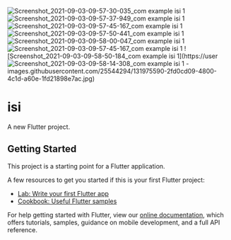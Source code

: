 ![Screenshot_2021-09-03-09-57-30-035_com example isi 1](https://user-images.githubusercontent.com/25544294/131975090-0bcb510d-2c38-4b7d-9b12-cca3de381197.jpg)
![Screenshot_2021-09-03-09-57-37-949_com example isi 1](https://user-images.githubusercontent.com/25544294/131975229-70fa0eb3-7801-41b2-9ded-3b2379173f17.jpg)
![Screenshot_2021-09-03-09-57-45-167_com example isi 1](https://user-images.githubusercontent.com/25544294/131975310-12c82608-d6cb-4b5c-b978-8c6bb7ad71d7.jpg)
![Screenshot_2021-09-03-09-57-50-441_com example isi 1](https://user-images.githubusercontent.com/25544294/131975360-708a9d33-55a5-4096-a295-8503ed9a2b7e.jpg)
![Screenshot_2021-09-03-09-58-00-047_com example isi 1](https://user-images.githubusercontent.com/25544294/131975426-e8ad23d1-c57c-4bb7-8225-945717d88fb9.jpg)
![Screenshot_2021-09-03-09-57-45-167_com example isi 1](https://user-images.githubusercontent.com/25544294/131975514-dd634c92-3384-40c6-a5fc-74dfb33a6101.jpg)
![Screenshot_2021-09-03-09-58-50-184_com example isi 1](https://user![Screenshot_2021-09-03-09-58-14-308_com example isi 1](https://user-images.githubusercontent.com/25544294/131975889-1a2636f3-1fdd-4d11-9c87-3d7802ad1773.jpg)
-images.githubusercontent.com/25544294/131975590-2fd0cd09-4800-4c1d-a60e-1fd21898e7ac.jpg)
# isi

A new Flutter project.

## Getting Started

This project is a starting point for a Flutter application.

A few resources to get you started if this is your first Flutter project:

- [Lab: Write your first Flutter app](https://flutter.dev/docs/get-started/codelab)
- [Cookbook: Useful Flutter samples](https://flutter.dev/docs/cookbook)

For help getting started with Flutter, view our
[online documentation](https://flutter.dev/docs), which offers tutorials,
samples, guidance on mobile development, and a full API reference.
